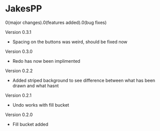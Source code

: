# JakesPP

0(major changes).0(features added).0(bug fixes)

Version 0.3.1
- Spacing on the buttons was weird, should be fixed now

Version 0.3.0
- Redo has now been implimented

Version 0.2.2
- Added striped background to see difference between what has been drawn and what hasnt

Version 0.2.1
- Undo works with fill bucket

Version 0.2.0
- Fill bucket added
